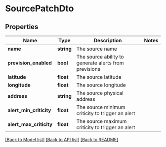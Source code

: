 # SourcePatchDto

## Properties
Name | Type | Description | Notes
------------ | ------------- | ------------- | -------------
**name** | **string** | The source name | 
**prevision_enabled** | **bool** | The source ability to generate alerts from previsions | 
**latitude** | **float** | The source latitude | 
**longitude** | **float** | The source longitude | 
**address** | **string** | The source physical address | 
**alert_min_criticity** | **float** | The source minimum criticity to trigger an alert | 
**alert_max_criticity** | **float** | The source maximum criticity to trigger an alert | 

[[Back to Model list]](../README.md#documentation-for-models) [[Back to API list]](../README.md#documentation-for-api-endpoints) [[Back to README]](../README.md)


